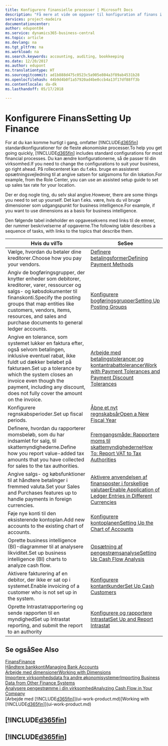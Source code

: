 ```yaml
---
title: Konfigurere finansielle processer | Microsoft Docs
description: "Få mere at vide om opgaver til konfiguration af finans i din virksomhed, der dækker alle dine regnskabs-, revisions- og bogholderibehov."
services: project-madeira
documentationcenter: 
author: edupont04
ms.service: dynamics365-business-central
ms.topic: article
ms.devlang: na
ms.tgt_pltfrm: na
ms.workload: na
ms.search.keywords: accounting, auditing, bookkeeping
ms.date: 12/20/2017
ms.author: edupont
ms.translationtype: HT
ms.sourcegitcommit: ad1b888d475c0523c5a905e804a3f89ab4531b28
ms.openlocfilehash: 44b9d4b0f1a57920ad4be0ccb4a13f17df88ff3b
ms.contentlocale: da-dk
ms.lasthandoff: 05/17/2018

---
```

# <a name="setting-up-finance"></a><span data-ttu-id="bc1fc-103">Konfigurere Finans</span><span class="sxs-lookup"><span data-stu-id="bc1fc-103">Setting Up Finance</span></span>
<span data-ttu-id="bc1fc-104">For at du kan komme hurtigt i gang, omfatter [!INCLUDE[d365fin](includes/d365fin_md.md)] standardkonfigurationer for de fleste økonomiske processer.</span><span class="sxs-lookup"><span data-stu-id="bc1fc-104">To help you get going quickly, [!INCLUDE[d365fin](includes/d365fin_md.md)] includes standard configurations for most financial processes.</span></span> <span data-ttu-id="bc1fc-105">Du kan ændre konfigurationerne, så de passer til din virksomhed.</span><span class="sxs-lookup"><span data-stu-id="bc1fc-105">If you need to change the configurations to suit your business, go right ahead.</span></span> <span data-ttu-id="bc1fc-106">På rollecenteret kan du f.eks. bruge en assisteret opsætningsvejledning til at angive satsen for salgsmoms for din lokation.</span><span class="sxs-lookup"><span data-stu-id="bc1fc-106">For example, from the Role Center, you can use an assisted setup guide to set up sales tax rate for your location.</span></span>  

<span data-ttu-id="bc1fc-107">Der er dog nogle ting, du selv skal angive.</span><span class="sxs-lookup"><span data-stu-id="bc1fc-107">However, there are some things you need to set up yourself.</span></span> <span data-ttu-id="bc1fc-108">Det kan f.eks. være, hvis du vil bruge dimensioner som udgangspunkt for business intelligence.</span><span class="sxs-lookup"><span data-stu-id="bc1fc-108">For example, if you want to use dimensions as a basis for business intelligence.</span></span>  

<span data-ttu-id="bc1fc-109">Den følgende tabel indeholder en opgavesekvens med links til de emner, der rummer beskrivelserne af opgaverne.</span><span class="sxs-lookup"><span data-stu-id="bc1fc-109">The following table describes a sequence of tasks, with links to the topics that describe them.</span></span>

| <span data-ttu-id="bc1fc-110">Hvis du vil</span><span class="sxs-lookup"><span data-stu-id="bc1fc-110">To</span></span> | <span data-ttu-id="bc1fc-111">Se</span><span class="sxs-lookup"><span data-stu-id="bc1fc-111">See</span></span> |
| --- | --- |
| <span data-ttu-id="bc1fc-112">Vælge, hvordan du betaler dine kreditorer.</span><span class="sxs-lookup"><span data-stu-id="bc1fc-112">Choose how you pay your vendors.</span></span> |[<span data-ttu-id="bc1fc-113">Definere betalingsformer</span><span class="sxs-lookup"><span data-stu-id="bc1fc-113">Defining Payment Methods</span></span>](finance-payment-methods.md) |
| <span data-ttu-id="bc1fc-114">Angiv de bogføringsgrupper, der knytter enheder som debitorer, kreditorer, varer, ressourcer og salgs- og købsdokumenter til finanskonti.</span><span class="sxs-lookup"><span data-stu-id="bc1fc-114">Specify the posting groups that map entities like customers, vendors, items, resources, and sales and purchase documents to general ledger accounts.</span></span> |[<span data-ttu-id="bc1fc-115">Konfigurere bogføringsgrupper</span><span class="sxs-lookup"><span data-stu-id="bc1fc-115">Setting Up Posting Groups</span></span>](finance-posting-groups.md)|
|<span data-ttu-id="bc1fc-116">Angive en tolerance, som systemet lukker en faktura efter, også selvom betalingen, inklusive eventuel rabat, ikke fuldt ud dækker beløbet på fakturaen.</span><span class="sxs-lookup"><span data-stu-id="bc1fc-116">Set up a tolerance by which the system closes an invoice even though the payment, including any discount, does not fully cover the amount on the invoice.</span></span>|[<span data-ttu-id="bc1fc-117">Arbejde med betalingstolerancer og kontantrabattolerancer</span><span class="sxs-lookup"><span data-stu-id="bc1fc-117">Work with Payment Tolerances and Payment Discount Tolerances</span></span>](finance-payment-tolerance-and-payment-discount-tolerance.md)|
| <span data-ttu-id="bc1fc-118">Konfigurere regnskabsperioder.</span><span class="sxs-lookup"><span data-stu-id="bc1fc-118">Set up fiscal periods.</span></span> |[<span data-ttu-id="bc1fc-119">Åbne et nyt regnskabsår</span><span class="sxs-lookup"><span data-stu-id="bc1fc-119">Open a New Fiscal Year</span></span>](finance-how-open-new-fiscal-year.md) |
| <span data-ttu-id="bc1fc-120">Definere, hvordan du rapporterer momsbeløb, som du har indsamlet for salg, til skattemyndighederne.</span><span class="sxs-lookup"><span data-stu-id="bc1fc-120">Define how you report value-added tax amounts that you have collected for sales to the tax authorities.</span></span> |[<span data-ttu-id="bc1fc-121">Fremgangsmåde: Rapportere moms til skattemyndighederne</span><span class="sxs-lookup"><span data-stu-id="bc1fc-121">How To: Report VAT to Tax Authorities</span></span>](finance-how-report-vat.md)|
| <span data-ttu-id="bc1fc-122">Angive salgs- og købsfunktioner til at håndtere betalinger i fremmed valuta.</span><span class="sxs-lookup"><span data-stu-id="bc1fc-122">Set your Sales and Purchases features up to handle payments in foreign currencies.</span></span>|[<span data-ttu-id="bc1fc-123">Aktivere anvendelsen af finansposter i forskellige valutaer</span><span class="sxs-lookup"><span data-stu-id="bc1fc-123">Enable Application of Ledger Entries in Different Currencies</span></span>](finance-how-enable-application-ledger-entries-different-currencies.md)
| <span data-ttu-id="bc1fc-124">Føje nye konti til den eksisterende kontoplan.</span><span class="sxs-lookup"><span data-stu-id="bc1fc-124">Add new accounts to the existing chart of accounts.</span></span> |[<span data-ttu-id="bc1fc-125">Konfigurere kontoplanen</span><span class="sxs-lookup"><span data-stu-id="bc1fc-125">Setting Up the Chart of Accounts</span></span>](finance-setup-chart-accounts.md) |
| <span data-ttu-id="bc1fc-126">Oprette business intelligence (BI)-diagrammer til at analysere likviditet.</span><span class="sxs-lookup"><span data-stu-id="bc1fc-126">Set up business intelligence (BI) charts to analyze cash flow.</span></span> |[<span data-ttu-id="bc1fc-127">Opsætning af pengestrømsanalyse</span><span class="sxs-lookup"><span data-stu-id="bc1fc-127">Setting Up Cash Flow Analysis</span></span>](finance-setup-cash-flow-analyses.md) |
|<span data-ttu-id="bc1fc-128">Aktivere fakturering af en debitor, der ikke er sat op i systemet.</span><span class="sxs-lookup"><span data-stu-id="bc1fc-128">Enable invoicing of a customer who is not set up in the system.</span></span>|[<span data-ttu-id="bc1fc-129">Konfigurere kontantkunder</span><span class="sxs-lookup"><span data-stu-id="bc1fc-129">Set Up Cash Customers</span></span>](finance-how-to-set-up-cash-customers.md)|
| <span data-ttu-id="bc1fc-130">Oprette Intrastatrapportering og sende rapporten til en myndighed</span><span class="sxs-lookup"><span data-stu-id="bc1fc-130">Set up Intrastat reporting, and submit the report to an authority</span></span> | [<span data-ttu-id="bc1fc-131">Konfigurere og rapportere Intrastat</span><span class="sxs-lookup"><span data-stu-id="bc1fc-131">Set Up and Report Intrastat</span></span>](finance-how-setup-report-intrastat.md)|

## <a name="see-also"></a><span data-ttu-id="bc1fc-132">Se også</span><span class="sxs-lookup"><span data-stu-id="bc1fc-132">See Also</span></span>
[<span data-ttu-id="bc1fc-133">Finans</span><span class="sxs-lookup"><span data-stu-id="bc1fc-133">Finance</span></span>](finance.md)  
[<span data-ttu-id="bc1fc-134">Håndtere bankkonti</span><span class="sxs-lookup"><span data-stu-id="bc1fc-134">Managing Bank Accounts</span></span>](bank-manage-bank-accounts.md)  
[<span data-ttu-id="bc1fc-135">Arbejde med dimensioner</span><span class="sxs-lookup"><span data-stu-id="bc1fc-135">Working with Dimensions</span></span>](finance-dimensions.md)  
[<span data-ttu-id="bc1fc-136">Importere virksomhedsdata fra andre økonomisystemer</span><span class="sxs-lookup"><span data-stu-id="bc1fc-136">Importing Business Data from Other Finance Systems</span></span>](across-import-data-configuration-packages.md)  
[<span data-ttu-id="bc1fc-137">Analysere pengestrømme i din virksomhed</span><span class="sxs-lookup"><span data-stu-id="bc1fc-137">Analyzing Cash Flow in Your Company</span></span>](finance-analyze-cash-flow.md)  
<span data-ttu-id="bc1fc-138">[Arbejde med [!INCLUDE[d365fin](includes/d365fin_md.md)]](ui-work-product.md)</span><span class="sxs-lookup"><span data-stu-id="bc1fc-138">[Working with [!INCLUDE[d365fin](includes/d365fin_md.md)]](ui-work-product.md)</span></span>  

## [!INCLUDE[d365fin](includes/free_trial_md.md)]  
## [!INCLUDE[d365fin](includes/training_link_md.md)]


